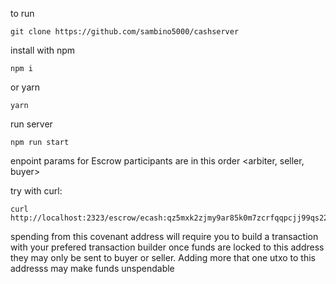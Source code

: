 to run 

```
git clone https://github.com/sambino5000/cashserver
```

install with npm
```
npm i
```

or yarn
```
yarn
```

run server

```
npm run start
```


enpoint params for Escrow participants are in this order <arbiter, seller, buyer>


try with curl:

```
curl http://localhost:2323/escrow/ecash:qz5mxk2zjmy9ar85k0m7zcrfqqpcjj99qs22rwzxzx,ecash:qz5mxk2zjmy9ar85k0m7zcrfqqpcjj99qs22rwzxzx,ecash:qz5mxk2zjmy9ar85k0m7zcrfqqpcjj99qs22rwzxzx
```

spending from this covenant address will require you to build a transaction with your
prefered transaction builder 
once funds are locked to this address they may only be sent to buyer or seller.
Adding more that one utxo to this addresss may make funds unspendable
